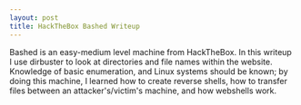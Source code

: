 ```yaml
---
layout: post
title: HackTheBox Bashed Writeup
---
```


Bashed is an easy-medium level machine from HackTheBox. In this writeup I use dirbuster to look at directories and file names within the website. Knowledge of basic enumeration, and Linux systems should be known; by doing this machine, I learned how to create reverse shells, how to transfer files between an attacker's/victim's machine, and how webshells work.